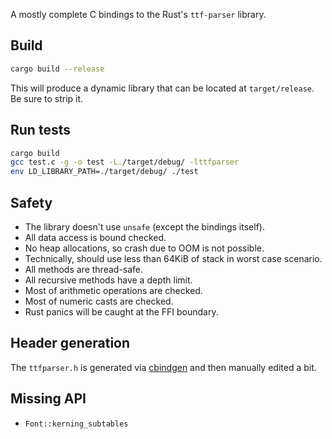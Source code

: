 A mostly complete C bindings to the Rust's `ttf-parser` library.

## Build

```sh
cargo build --release
```

This will produce a dynamic library that can be located at `target/release`.
Be sure to strip it.

## Run tests

```sh
cargo build
gcc test.c -g -o test -L./target/debug/ -lttfparser
env LD_LIBRARY_PATH=./target/debug/ ./test
```

## Safety

- The library doesn't use `unsafe` (except the bindings itself).
- All data access is bound checked.
- No heap allocations, so crash due to OOM is not possible.
- Technically, should use less than 64KiB of stack in worst case scenario.
- All methods are thread-safe.
- All recursive methods have a depth limit.
- Most of arithmetic operations are checked.
- Most of numeric casts are checked.
- Rust panics will be caught at the FFI boundary.

## Header generation

The `ttfparser.h` is generated via [cbindgen](https://github.com/eqrion/cbindgen)
and then manually edited a bit.

## Missing API

- `Font::kerning_subtables`
